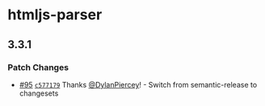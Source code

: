 # htmljs-parser

## 3.3.1

### Patch Changes

- [#95](https://github.com/marko-js/htmljs-parser/pull/95) [`c577179`](https://github.com/marko-js/htmljs-parser/commit/c5771791c8ff799d9eb5b057eb3ec8d808b77c4c) Thanks [@DylanPiercey](https://github.com/DylanPiercey)! - Switch from semantic-release to changesets
